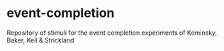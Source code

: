 # event-completion
Repository of stimuli for the event completion experiments of Kominsky, Baker, Keil &amp; Strickland
